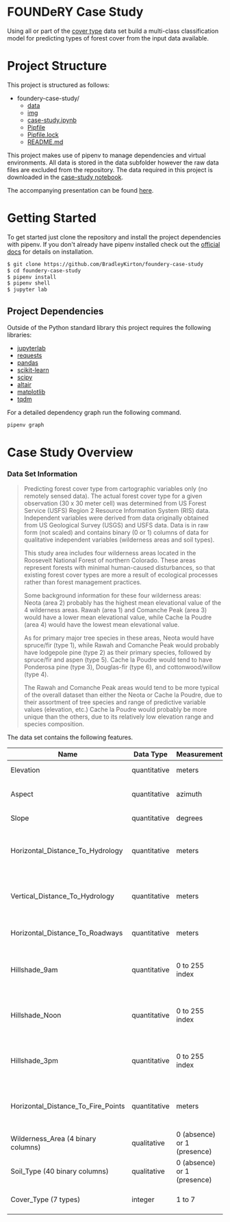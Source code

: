 # FOUNDeRY Case Study

Using all or part of the [cover type](https://archive.ics.uci.edu/ml/datasets/Covertype) data set build a multi-class classification model for predicting types of forest cover from the input data available.

# Project Structure

This project is structured as follows:

- foundery-case-study/
  - [data](./data/)
  - [img](./img/)
  - [case-study.ipynb](./case-study.ipynb)
  - [Pipfile](./Pipfile)
  - [Pipfile.lock](./Pipfile.lock)
  - [README.md](./README.md)

This project makes use of pipenv to manage dependencies and virtual environments. All data is stored in the data subfolder however the raw data files are excluded from the repository. The data required in this project is downloaded in the [case-study notebook](./case-study.ipynb).

The accompanying presentation can be found [here](https://slides.com/bradleystuartkirton/deck-1#/).

# Getting Started

To get started just clone the repository and install the project dependencies with pipenv. If you don't already have pipenv installed check out the [official docs](https://docs.pipenv.org/) for details on installation.

```bash
$ git clone https://github.com/BradleyKirton/foundery-case-study
$ cd foundery-case-study
$ pipenv install
$ pipenv shell
$ jupyter lab
```

## Project Dependencies

Outside of the Python standard library this project requires the following libraries:

- [jupyterlab](https://jupyter.org/)
- [requests](http://docs.python-requests.org/en/master/)
- [pandas](https://pandas.pydata.org/)
- [scikit-learn](http://scikit-learn.org/stable/index.html)
- [scipy](https://www.scipy.org/)
- [altair](https://altair-viz.github.io/)
- [matplotlib](https://matplotlib.org/)
- [tqdm](https://tqdm.github.io/)

For a detailed dependency graph run the following command.

```bash
pipenv graph
```

# Case Study Overview

### Data Set Information

>	Predicting forest cover type from cartographic variables only
	(no remotely sensed data).  The actual forest cover type for
	a given observation (30 x 30 meter cell) was determined from
	US Forest Service (USFS) Region 2 Resource Information System 
	(RIS) data.  Independent variables were derived from data
	originally obtained from US Geological Survey (USGS) and
	USFS data.  Data is in raw form (not scaled) and contains
	binary (0 or 1) columns of data for qualitative independent
	variables (wilderness areas and soil types).
>
>	This study area includes four wilderness areas located in the
	Roosevelt National Forest of northern Colorado.  These areas
	represent forests with minimal human-caused disturbances,
	so that existing forest cover types are more a result of 
	ecological processes rather than forest management practices.
>
>	Some background information for these four wilderness areas:  
	Neota (area 2) probably has the highest mean elevational value of 
	the 4 wilderness areas. Rawah (area 1) and Comanche Peak (area 3) 
	would have a lower mean elevational value, while Cache la Poudre 
	(area 4) would have the lowest mean elevational value. 
>
>	As for primary major tree species in these areas, Neota would have 
	spruce/fir (type 1), while Rawah and Comanche Peak would probably
	have lodgepole pine (type 2) as their primary species, followed by 
	spruce/fir and aspen (type 5). Cache la Poudre would tend to have 
	Ponderosa pine (type 3), Douglas-fir (type 6), and 
	cottonwood/willow (type 4).  
>
>	The Rawah and Comanche Peak areas would tend to be more typical of 
	the overall dataset than either the Neota or Cache la Poudre, due 
	to their assortment of tree species and range of predictive 
	variable values (elevation, etc.)  Cache la Poudre would probably 
	be more unique than the others, due to its relatively low 
	elevation range and species composition. 

The data set contains the following features.

| Name                               |  Data Type    | Measurement                    |    Description                                 |
|------------------------------------|---------------|--------------------------------|------------------------------------------------|
| Elevation                          | quantitative  |    meters                      |  Elevation in meters                           |
| Aspect                             | quantitative  |    azimuth                     |  Aspect in degrees azimuth                     |
| Slope                              | quantitative  |    degrees                     |  Slope in degrees                              |
| Horizontal_Distance_To_Hydrology   | quantitative  |    meters                      |  Horz Dist to nearest surface water features   |
| Vertical_Distance_To_Hydrology     | quantitative  |    meters                      |  Vert Dist to nearest surface water features   |
| Horizontal_Distance_To_Roadways    | quantitative  |    meters                      |  Horz Dist to nearest roadway                  |
| Hillshade_9am                      | quantitative  |    0 to 255 index              |  Hillshade index at 9am, summer solstice       |
| Hillshade_Noon                     | quantitative  |    0 to 255 index              |  Hillshade index at noon, summer soltice       |
| Hillshade_3pm                      | quantitative  |    0 to 255 index              |  Hillshade index at 3pm, summer solstice       |
| Horizontal_Distance_To_Fire_Points | quantitative  |    meters                      |  Horz Dist to nearest wildfire ignition points |
| Wilderness_Area (4 binary columns) | qualitative   |    0 (absence) or 1 (presence) |  Wilderness area designation                   |
| Soil_Type (40 binary columns)      | qualitative   |    0 (absence) or 1 (presence) |  Soil Type designation                         |
| Cover_Type (7 types)               | integer       |    1 to 7                      |  Forest Cover Type designation                 |